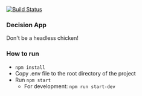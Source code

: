 [![Build Status](https://travis-ci.org/StartupWeekend15/Decision.svg?branch=master)](https://travis-ci.org/StartupWeekend15/Decision)

### Decision App

Don't be a headless chicken!

### How to run

* `npm install`
* Copy .env file to the root directory of the project
* Run
  `npm start`
  * For development: `npm run start-dev`

<!-- TODO 
# Add vicinity to movies

# Requestors need a common result schema:
    # name
    # type
    # address
    # link
    # phone number?

# Refactor Movie Requestor
    # Correctly format the data
# Merge {Google,Test} Requestor

# Requestor modes
    # deployment
    # development
        # Different API key
    # offline
-->

